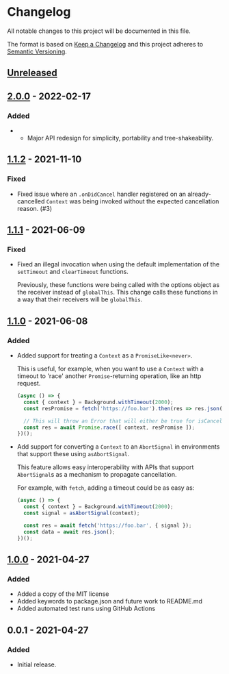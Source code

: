 # Changelog

All notable changes to this project will be documented in this file.

The format is based on [Keep a Changelog](http://keepachangelog.com/)
and this project adheres to [Semantic Versioning](http://semver.org/).

## [Unreleased]

## [2.0.0] - 2022-02-17
### Added
- - Major API redesign for simplicity, portability and tree-shakeability.

## [1.1.2] - 2021-11-10
### Fixed
- Fixed issue where an `.onDidCancel` handler registered on an already-cancelled `Context` was being invoked without the expected cancellation reason. (#3)

## [1.1.1] - 2021-06-09
### Fixed
- Fixed an illegal invocation when using the default implementation of the `setTimeout` and `clearTimeout` functions.
  
  Previously, these functions were being called with the options object as the receiver instead of `globalThis`. This change calls these functions in a way that their receivers will be `globalThis`.

## [1.1.0] - 2021-06-08
### Added
- Added support for treating a `Context` as a `PromiseLike<never>`.
  
  This is useful, for example, when you want to use a `Context` with a timeout to 'race' another `Promise`-returning operation, like an http request.
  
  ```js
  (async () => {
    const { context } = Background.withTimeout(2000);
    const resPromise = fetch('https://foo.bar').then(res => res.json());
  
    // This will throw an Error that will either be true for isCancellationError or isDeadlineExceededError.
    const res = await Promise.race([ context, resPromise ]);
  })();
  ```
- Add support for converting a `Context` to an `AbortSignal` in environments that support these using `asAbortSignal`.
  
  This feature allows easy interoperability with APIs that support `AbortSignal`s as a mechanism to propagate cancellation.
  
  For example, with `fetch`, adding a timeout could be as easy as:
  
  ```js
  (async () => {
    const { context } = Background.withTimeout(2000);
    const signal = asAbortSignal(context);
  
    const res = await fetch('https://foo.bar', { signal });
    const data = await res.json();
  })();
  ```

## [1.0.0] - 2021-04-27
### Added
- Added a copy of the MIT license
- Added keywords to package.json and future work to README.md
- Added automated test runs using GitHub Actions

## 0.0.1 - 2021-04-27
### Added
- Initial release.

[Unreleased]: https://github.com/ggoodman/context/compare/v2.0.0...HEAD
[2.0.0]: https://github.com/ggoodman/context/compare/v1.1.2...v2.0.0
[1.1.2]: https://github.com/ggoodman/context/compare/v1.1.1...v1.1.2
[1.1.1]: https://github.com/ggoodman/context/compare/v1.1.0...v1.1.1
[1.1.0]: https://github.com/ggoodman/context/compare/v1.0.0...v1.1.0
[1.0.0]: https://github.com/ggoodman/context/compare/v0.0.1...v1.0.0
